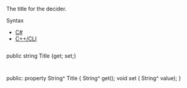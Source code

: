 The title for the decider.

Syntax

* [C#](#i-syntax-CS)
* [C++/CLI](#i-syntax-CPP2005)

```
```
public string Title {get; set;}
```
```

```
```
public:
property String^ Title {
   String^ get();
   void set (    String^ value);
}
```
```

